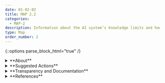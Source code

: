 ```yaml
---
date: 01-02-02
title: MAP 2.2
categories:
  - MAP-2
description: Information about the AI system’s knowledge limits and how system output may be utilized and overseen by humans is documented. Documentation provides sufficient information to assist relevant AI actors when making informed decisions and taking subsequent actions.
type: Map
order_number: 2
---
```


{::options parse_block_html="true" /}


<details>
<summary markdown="span">**About**</summary>
<br>
An AI lifecycle consists of many interdependent activities involving a diverse set of actors that often do not have full visibility or control over other parts of the lifecycle and its associated contexts or risks. The interdependencies between these activities, and among the relevant AI actors and organizations, can make it difficult to reliably anticipate potential impacts of AI systems. For example, early decisions in identifying the purpose and objective of an AI system can alter its behavior and capabilities, and the dynamics of deployment setting (such as end users or impacted individuals) can shape the positive or negative impacts of AI system decisions. As a result, the best intentions within one dimension of the AI lifecycle can be undermined via interactions with decisions and conditions in other, later activities. This complexity and varying levels of visibility can introduce uncertainty. And, once deployed and in use, AI systems may sometimes perform poorly, manifest unanticipated negative impacts, or violate legal or ethical norms. These risks and incidents can result from a variety of factors. For example, downstream decisions can be influenced by end user over-trust or under-trust, and other complexities related to AI-supported decision-making.

Anticipating, articulating, assessing and documenting AI systems’ knowledge limits and how system output  may be utilized and overseen by humans can help mitigate the uncertainty associated with the realities of AI system deployments. 

</details>

<details>
<summary markdown="span">**Suggested Actions**</summary>

- Document settings, environments and conditions that are outside the AI system’s intended use.   
- Design for end user workflows and toolsets, concept of operations, and explainability and interpretability criteria in conjunction with end user(s) and associated qualitative feedback.
- Plan and test human-AI configurations under close to real-world conditions and document results.
- Follow stakeholder feedback processes to determine whether a system achieved its documented purpose within a given use context, and whether end users can correctly comprehend system outputs or results.
- Document dependencies on upstream data and other AI systems, including if the specified system is an upstream dependency for another AI system or other data.
- Document connections the AI system or data will have to external networks (including the internet), financial markets, and critical infrastructure that have potential for negative externalities. Identify and document negative impacts as part of considering the broader risk thresholds and subsequent go/no-go deployment as well as post-deployment decommissioning decisions.

</details>

<details>
<summary markdown="span">**Transparency and Documentation**</summary>
<br>
**Organizations can document the following:**
- Does the AI system provide sufficient information to assist the personnel to make an informed decision and take actions accordingly?
- What type of information is accessible on the design, operations, and limitations of the AI system to external stakeholders, including end users, consumers, regulators, and individuals impacted by use of the AI system?
- Based on the assessment, did your organization implement the appropriate level of human involvement in AI-augmented decision-making? (WEF Assessment)

**AI Transparency Resources:**
- Datasheets for Datasets. [URL](http://arxiv.org/abs/1803.09010)
- WEF Model AI Governance Framework Assessment 2020. [URL](https://www.pdpc.gov.sg/-/media/Files/PDPC/PDF-Files/Resource-for-Organisation/AI/SGModelAIGovFramework2.pdf)
- WEF Companion to the Model AI Governance Framework- 2020. [URL](https://www.pdpc.gov.sg/-/media/Files/PDPC/PDF-Files/Resource-for-Organisation/AI/SGIsago.pdf)
- ATARC Model Transparency Assessment (WD) – 2020. [URL](https://atarc.org/wp-content/uploads/2020/10/atarc_model_transparency_assessment-FINAL-092020-2.docx)
- Transparency in Artificial Intelligence - S. Larsson and F. Heintz – 2020. [URL](https://lucris.lub.lu.se/ws/files/79208055/Larsson_Heintz_2020_Transparency_in_artificial_intelligence_2020_05_05.pdf)

</details>

<details>
<summary markdown="span">**References**</summary>    
<br>
**Context of use**

International Standards Organization (ISO). 2019. ISO 9241-210:2019 Ergonomics of human-system interaction — Part 210: Human-centred design for interactive systems. [URL](https://www.iso.org/standard/77520.html)

National Institute of Standards and Technology (NIST), Mary Theofanos, Yee-Yin Choong, et al. 2017. NIST Handbook 161 Usability Handbook for Public Safety Communications: Ensuring Successful Systems for First Responders. [URL](https://doi.org/10.6028/NIST.HB.161)

**Human-AI interaction**

Committee on Human-System Integration Research Topics for the 711th Human Performance Wing of the Air Force Research Laboratory and the National Academies of Sciences, Engineering, and Medicine. 2022. Human-AI Teaming: State-of-the-Art and Research Needs. Washington, D.C. National Academies Press. [URL](https://nap.nationalacademies.org/catalog/26355/human-ai-teaming-state-of-the-art-and-research-needs)

Human Readiness Level Scale in the System Development Process, American National Standards Institute and Human Factors and Ergonomics Society, ANSI/HFES 400-2021

Microsoft Responsible AI Standard, v2. [URL](https://query.prod.cms.rt.microsoft.com/cms/api/am/binary/RE4ZPmV)

Saar Alon-Barkat, Madalina Busuioc, Human–AI Interactions in Public Sector Decision Making: “Automation Bias” and “Selective Adherence” to Algorithmic Advice, Journal of Public Administration Research and Theory, 2022;, muac007. [URL](https://doi.org/10.1093/jopart/muac007)

Zana Buçinca, Maja Barbara Malaya, and Krzysztof Z. Gajos. 2021. To Trust or to Think: Cognitive Forcing Functions Can Reduce Overreliance on AI in AI-assisted Decision-making. Proc. ACM Hum.-Comput. Interact. 5, CSCW1, Article 188 (April 2021), 21 pages. [URL](https://doi.org/10.1145/3449287)

Mary L. Cummings. 2006 Automation and accountability in decision support system interface design.The Journal of Technology Studies 32(1): 23–31. [URL](https://scholar.lib.vt.edu/ejournals/JOTS/v32/v32n1/pdf/cummings.pdf)

Engstrom, D. F., Ho, D. E., Sharkey, C. M., & Cuéllar, M. F. (2020). Government by algorithm: Artificial intelligence in federal administrative agencies. NYU School of Law, Public Law Research Paper, (20-54). [URL](https://www.acus.gov/report/government-algorithm-artificial-intelligence-federal-administrative-agencies) 

Susanne Gaube, Harini Suresh, Martina Raue, et al. 2021. Do as AI say: susceptibility in deployment of clinical decision-aids. npj Digital Medicine 4, Article 31 (2021). [URL](https://doi.org/10.1038/s41746-021-00385-9)

Ben Green. 2021. The Flaws of Policies Requiring Human Oversight of Government Algorithms. Computer Law & Security Review 45 (26 Apr. 2021). [URL](https://dx.doi.org/10.2139/ssrn.3921216)

Ben Green and Amba Kak. 2021. The False Comfort of Human Oversight as an Antidote to A.I. Harm. (June 15, 2021). [URL](https://slate.com/technology/2021/06/human-oversight-artificial-intelligence-laws.html)

Grgić-Hlača, N., Engel, C., & Gummadi, K. P. (2019). Human decision making with machine assistance: An experiment on bailing and jailing. Proceedings of the ACM on Human-Computer Interaction, 3(CSCW), 1-25. [URL](https://dl.acm.org/doi/pdf/10.1145/3359280)

Forough Poursabzi-Sangdeh, Daniel G Goldstein, Jake M Hofman, et al. 2021. Manipulating and Measuring Model Interpretability. In Proceedings of the 2021 CHI Conference on Human Factors in Computing Systems (CHI '21). Association for Computing Machinery, New York, NY, USA, Article 237, 1–52. [URL](https://doi.org/10.1145/3411764.3445315)

C. J. Smith (2019). Designing trustworthy AI: A human-machine teaming framework to guide development. arXiv preprint arXiv:1910.03515. [URL](https://kilthub.cmu.edu/articles/conference_contribution/Designing_Trustworthy_AI_A_Human-Machine_Teaming_Framework_to_Guide_Development/12119847/1)

T. Warden, P. Carayon, EM  et al. The National Academies Board on Human System Integration (BOHSI) Panel: Explainable AI, System Transparency, and Human Machine Teaming. Proceedings of the Human Factors and Ergonomics Society Annual Meeting. 2019;63(1):631-635. doi:10.1177/1071181319631100. [URL](https://sites.nationalacademies.org/cs/groups/dbassesite/documents/webpage/dbasse_196735.pdf)

</details>
  
